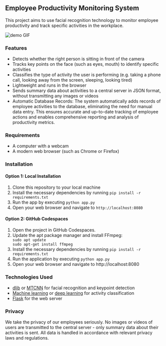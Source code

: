 <h2>Employee Productivity Monitoring System</h2>
<p>This project aims to use facial recognition technology to monitor employee productivity and track specific activities in the workplace.</p>

![demo GIF](https://i.imgur.com/byI1SLS.gif)


<h3>Features</h3>
<ul>
  <li>Detects whether the right person is sitting in front of the camera</li>
  <li>Tracks key points on the face (such as eyes, mouth) to identify specific activities</li>
  <li>Classifies the type of activity the user is performing (e.g. taking a phone call, looking away from the screen, sleeping, looking tired)</li>
  <li>Lightweight and runs in the browser</li>
  <li>Sends summary data about activities to a central server in JSON format, without transmitting any images or videos</li>
  <li>Automatic Database Records: The system automatically adds records of employee activities to the database, eliminating the need for manual data entry. This ensures accurate and up-to-date tracking of employee actions and enables comprehensive reporting and analysis of productivity metrics.
</li>
</ul>
<h3>Requirements</h3>
<ul>
  <li>A computer with a webcam</li>
  <li>A modern web browser (such as Chrome or Firefox)</li>
</ul>
<h3>Installation</h3>
<h4>
Option 1: Local Installation
</h4>
<ol>
  <li>Clone this repository to your local machine</li>
  <li>Install the necessary dependencies by running <code>pip install -r requirements.txt</code></li>
  <li>Run the app by executing <code>python app.py</code></li>
  <li>Open your web browser and navigate to <code>http://localhost:8080</code></li>
</ol>
<h4>
Option 2: GitHub Codespaces
</h4>
<ol>
<li>Open the project in GitHub Codespaces.</li>
<li>Update the apt package manager and install FFmpeg:</li>
  <code>sudo apt update
sudo apt-get install ffmpeg</code>
<li>Install the necessary dependencies by running <code>pip install -r requirements.txt</code></li>
<li>Run the application by executing <code>python app.py</code></li>
<li>Open your web browser and navigate to http://localhost:8080</li>
</ol>
<h3>Technologies Used</h3>
<ul>
  <li><a href="http://dlib.net/">dlib</a> or <a href="https://github.com/ipazc/mtcnn">MTCNN</a> for facial recognition and keypoint detection</li>
  <li><a href="https://en.wikipedia.org/wiki/Machine_learning">Machine learning</a> or <a href="https://en.wikipedia.org/wiki/Deep_learning">deep learning</a> for activity classification</li>
  <li><a href="https://flask.palletsprojects.com/">Flask</a> for the web server</li>
</ul>
<h3>Privacy</h3>
<p>We take the privacy of our employees seriously. No images or videos of users are transmitted to the central server - only summary data about their activities is sent. All data is handled in accordance with relevant privacy laws and regulations.</p> 
